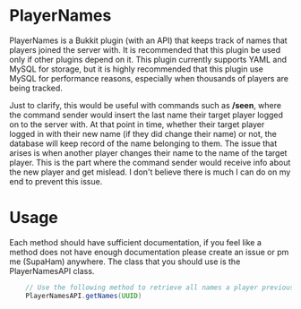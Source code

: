 PlayerNames
==========

PlayerNames is a Bukkit plugin (with an API) that keeps track of names that players joined the server with. 
It is recommended that this plugin be used only if other plugins depend on it. This plugin currently supports YAML 
and MySQL for storage, but it is highly recommended that this plugin use MySQL for performance reasons, especially 
when thousands of players are being tracked. 

Just to clarify, this would be useful with commands such as **/seen**, where the command sender would insert the 
last name their target player logged on to the server with. At that point in time, whether their target player logged
in with their new name (if they did change their name) or not, the database will keep record of the name belonging to 
them. The issue that arises is when another player changes their name to the name of the target player. This is the 
part where the command sender would receive info about the new player and get mislead. I don't believe there is much 
I can do on my end to prevent this issue.

Usage
==========
Each method should have sufficient documentation, if you feel like a method does not have enough documentation please
 create an issue or pm me (SupaHam) anywhere. The class that you should use is the PlayerNamesAPI class.

```java    
    // Use the following method to retrieve all names a player previously logged in with
    PlayerNamesAPI.getNames(UUID)
```

